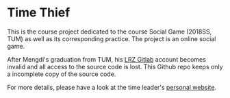# Time Thief

This is the course project dedicated to the course Social Game (2018SS, TUM) as well as its corresponding practice. The project is an online social game.

After Mengdi's graduation from TUM, his [LRZ Gitlab](https://gitlab.lrz.de/users/sign_in) account becomes invalid and all access to the source code is lost. This Github repo keeps only a incomplete copy of the source code.

For more details, please have a look at the time leader's [personal website](https://alexanderepple.de/portfolio/time-thief/).

